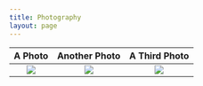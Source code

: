 ```yaml
---
title: Photography
layout: page
---
```


A Photo | Another Photo | A Third Photo
:---:|:---:|:---:
![](/img/hello_world.jpeg) | ![](/img/hello_world.jpeg) | ![](/img/hello_world.jpeg)
